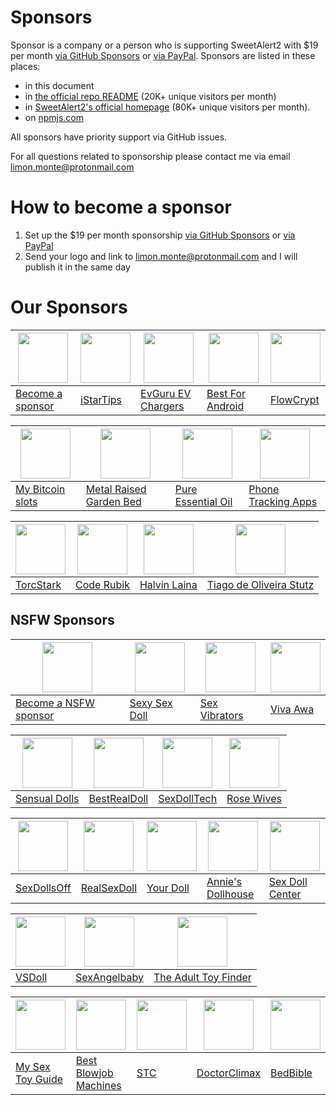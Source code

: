# Sponsors

Sponsor is a company or a person who is supporting SweetAlert2 with $19 per month [via GitHub Sponsors](https://github.com/sponsors/limonte) or [via PayPal](https://www.paypal.com/donate/?cmd=_s-xclick&hosted_button_id=UW5EA4KTHM4B6). Sponsors are listed in these places:

- in this document
- in [the official repo README](https://github.com/sweetalert2/sweetalert2#sponsors) (20K+ unique visitors per month)
- in [SweetAlert2's official homepage](https://sweetalert2.github.io/#sponsors) (80K+ unique visitors per month).
- on [npmjs.com](https://www.npmjs.com/package/sweetalert2)

All sponsors have priority support via GitHub issues.

For all questions related to sponsorship please contact me via email limon.monte@protonmail.com

# How to become a sponsor

1. Set up the $19 per month sponsorship [via GitHub Sponsors](https://github.com/sponsors/limonte) or [via PayPal](https://www.paypal.com/donate/?cmd=_s-xclick&hosted_button_id=UW5EA4KTHM4B6)
2. Send your logo and link to limon.monte@protonmail.com and I will publish it in the same day

# Our Sponsors

[<img src="https://sweetalert2.github.io/images/plus.png" width="80">](SPONSORS.md#sponsors) | [<img src="https://sweetalert2.github.io/images/sponsors/istartips.png" width="80">](https://www.istartips.com/) | [<img src="https://sweetalert2.github.io/images/sponsors/evguru.png" width="80">](https://www.evguru.com.my/) | [<img src="https://sweetalert2.github.io/images/sponsors/bestforandroid.png" width="80">](https://bestforandroid.com/) | [<img src="https://avatars2.githubusercontent.com/u/28631236?s=80&v=4" width="80">](https://flowcrypt.com/?utm_source=sweetalert2&utm_medium=logo)
-|-|-|-|-
[Become a sponsor](SPONSORS.md#sponsors) | [iStarTips](https://www.istartips.com/) | [EvGuru EV Chargers](https://www.evguru.com.my/) | [Best For Android](https://bestforandroid.com/) | [FlowCrypt](https://flowcrypt.com/?utm_source=sweetalert2&utm_medium=logo)

[<img src="https://sweetalert2.github.io/images/sponsors/mybitcoinslots.png" width="80">](https://www.mybitcoinslots.com/?utm_source=sweetalert2&utm_medium=logo) | [<img src="https://sweetalert2.github.io/images/sponsors/vegega.jpeg" width="80">](https://www.vegega.com/) | [<img src="https://sweetalert2.github.io/images/sponsors/phatoil.png" width="80">](https://phatoil.com/) | [<img src="https://sweetalert2.github.io/images/sponsors/celltrackingapps.png" width="80">](https://celltrackingapps.com/)
-|-|-|-
[My Bitcoin slots](https://www.mybitcoinslots.com/?utm_source=sweetalert2&utm_medium=logo) | [Metal Raised Garden Bed](https://www.vegega.com/) | [Pure Essential Oil](https://phatoil.com/) | [Phone Tracking Apps](https://celltrackingapps.com)

[<img src="https://sweetalert2.github.io/images/sponsors/torc-stark.png" width="80">](https://torcstark.com/) | [<img src="https://sweetalert2.github.io/images/sponsors/coderubik.png" width="80">](https://coderubik.com/?utm_source=sweetalert2&utm_medium=logo) | [<img src="https://sweetalert2.github.io/images/sponsors/halvinlaina.png" width="80">](https://halvinlaina.fi/) | [<img src="https://avatars0.githubusercontent.com/u/3986989?s=80&v=4" width="80">](https://github.com/tiagostutz)
-|-|-|-
[TorcStark](https://torcstark.com/) | [Code Rubik](https://coderubik.com/?utm_source=sweetalert2&utm_medium=logo) | [Halvin Laina](https://halvinlaina.fi/) | [Tiago de Oliveira Stutz](https://github.com/tiagostutz)

NSFW Sponsors
-------------

[<img src="https://sweetalert2.github.io/images/plus.png" width="80">](SPONSORS.md#sponsors) | [<img src="https://sweetalert2.github.io/images/sponsors/sexysexdoll.png" width="80">](https://www.sexysexdoll.com/) | [<img src="https://sweetalert2.github.io/images/sponsors/sexvibrator.png" width="80">](https://www.sexvibrators.in/) | [<img src="https://sweetalert2.github.io/images/sponsors/viva-awa.png" width="80">](https://www.viva-awa.com/)
-|-|-|-
[Become a NSFW sponsor](SPONSORS.md#sponsors) | [Sexy Sex Doll](https://www.sexysexdoll.com/) | [Sex Vibrators](https://www.sexvibrators.in/) | [Viva Awa](https://www.viva-awa.com/)

[<img src="https://sweetalert2.github.io/images/sponsors/sensualdolls.png" width="80">](https://www.sensualdolls.com) | [<img src="https://sweetalert2.github.io/images/sponsors/bestrealdoll.jpeg" width="80">](https://www.bestrealdoll.com/collections/us-warehouse) | [<img src="https://sweetalert2.github.io/images/sponsors/sexdolltech.jpeg" width="80">](https://www.sexdolltech.com/product-category/us-warehouse/) | [<img src="https://sweetalert2.github.io/images/sponsors/rosewives.png" width="80">](https://rosewives.com/)
-|-|-|-
[Sensual Dolls](https://www.sensualdolls.com) | [BestRealDoll](https://www.bestrealdoll.com/collections/us-warehouse) | [SexDollTech](https://www.sexdolltech.com/product-category/us-warehouse/) | [Rose Wives](https://rosewives.com/)

[<img src="https://sweetalert2.github.io/images/sponsors/sexdollsoff.png" width="80">](https://www.sexdollsoff.com/) | [<img src="https://sweetalert2.github.io/images/sponsors/realsexdoll.png" width="80">](https://realsexdoll.com/) | [<img src="https://sweetalert2.github.io/images/sponsors/yourdoll.jpg" width="80">](https://www.yourdoll.com/) | [<img src="https://sweetalert2.github.io/images/sponsors/annies-dollhouse.png" width="80">](https://anniesdollhouse.com/) | [<img src="https://sweetalert2.github.io/images/sponsors/sexdollcenter.png" width="80">](https://sexdollcenter.vip/) |
-|-|-|-|-
[SexDollsOff](https://www.sexdollsoff.com/) | [RealSexDoll](https://realsexdoll.com/) | [Your Doll](https://www.yourdoll.com/) | [Annie's Dollhouse](https://anniesdollhouse.com/) | [Sex Doll Center](https://sexdollcenter.vip/)

[<img src="https://sweetalert2.github.io/images/sponsors/vsdoll.png" width="80">](https://vsdoll.com/homepage/) | [<img src="https://sweetalert2.github.io/images/sponsors/sexangelbaby.png" width="80">](https://sexangelbaby.com/) | [<img src="https://sweetalert2.github.io/images/sponsors/theadulttoyfinder.png" width="80">](https://theadulttoyfinder.com/?utm_source=sweetalert2&utm_medium=logo)
-|-|-
[VSDoll](https://vsdoll.com/homepage/) | [SexAngelbaby](https://sexangelbaby.com/) | [The Adult Toy Finder](https://theadulttoyfinder.com/?utm_source=sweetalert2&utm_medium=logo)

[<img src="https://sweetalert2.github.io/images/sponsors/my-sex-toy-guide.jpg" width="80">](https://www.mysextoyguide.com/?utm_source=sweetalert2&utm_medium=logo) | [<img src="https://sweetalert2.github.io/images/sponsors/best-blowjob-machines.jpg" width="80">](https://www.bestblowjobmachines.com/?utm_source=sweetalert2&utm_medium=logo) | [<img src="https://sweetalert2.github.io/images/sponsors/sextoycollective.jpg" width="80">](https://sextoycollective.com/?utm_source=sweetalert2&utm_medium=logo) | [<img src="https://sweetalert2.github.io/images/sponsors/doctorclimax.png" width="80">](https://doctorclimax.com/) | [<img src="https://sweetalert2.github.io/images/sponsors/bedbible.png" width="80">](https://bedbible.com/)
-|-|-|-|-
[My Sex Toy Guide](https://www.mysextoyguide.com/?utm_source=sweetalert2&utm_medium=logo) | [Best Blowjob Machines](https://www.bestblowjobmachines.com/?utm_source=sweetalert2&utm_medium=logo) | [STC](https://sextoycollective.com/?utm_source=sweetalert2&utm_medium=logo) | [DoctorClimax](https://doctorclimax.com/) | [BedBible](https://bedbible.com/)

